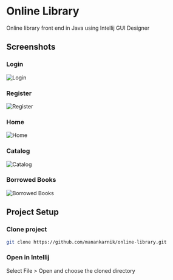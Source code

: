 # Online Library
Online library front end in Java using Intellij GUI Designer

## Screenshots

### Login
![Login](https://raw.github.com/MananKarnik/online-library/main/docs/login.png)

### Register
![Register](https://raw.github.com/MananKarnik/online-library/main/docs/register.png)

### Home
![Home](https://raw.github.com/MananKarnik/online-library/main/docs/home.png)

### Catalog
![Catalog](https://raw.github.com/MananKarnik/online-library/main/docs/catalog.png)

### Borrowed Books
![Borrowed Books](https://raw.github.com/MananKarnik/online-library/main/docs/borrowed.png)

## Project Setup

### Clone project
```sh
git clone https://github.com/manankarnik/online-library.git
```

### Open in Intellij
Select File > Open and choose the cloned directory


